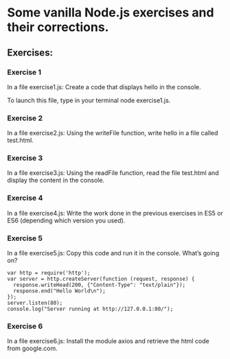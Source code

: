# Some vanilla Node.js exercises and their corrections.

## Exercises:

### Exercise 1
In a file exercise1.js: Create a code that displays hello in the console.

To launch this file, type in your terminal node exercise1.js.

### Exercise 2
In a file exercise2.js: Using the writeFile function, write hello in a file called test.html.

### Exercise 3
In a file exercise3.js: Using the readFile function, read the file test.html and display the content in the console.

### Exercise 4
In a file exercise4.js: Write the work done in the previous exercises in ES5 or ES6 (depending which version you used).

### Exercise 5
In a file exercise5.js: Copy this code and run it in the console. What’s going on?

```
var http = require('http');
var server = http.createServer(function (request, response) {
  response.writeHead(200, {"Content-Type": "text/plain"});
  response.end("Hello World\n");
});
server.listen(80);
console.log("Server running at http://127.0.0.1:80/");
```

### Exercise 6
In a file exercise6.js: Install the module axios and retrieve the html code from google.com.
